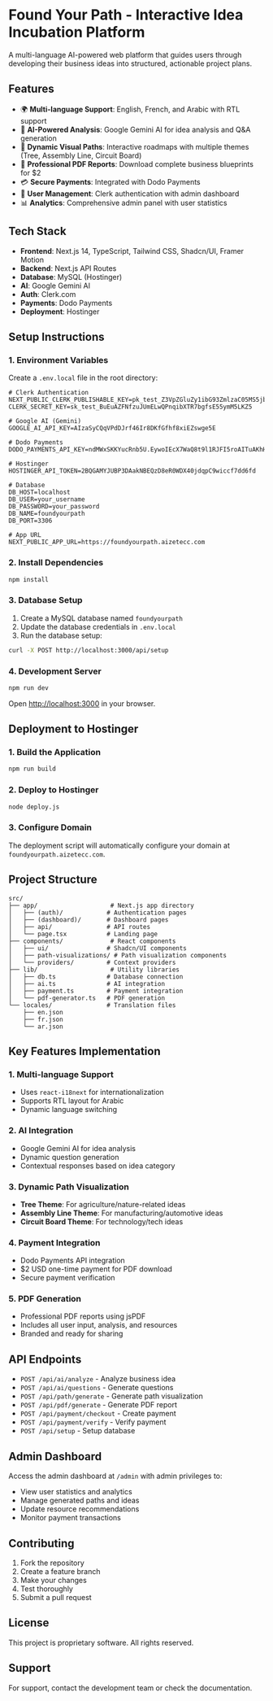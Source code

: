 # Found Your Path - Interactive Idea Incubation Platform

A multi-language AI-powered web platform that guides users through developing their business ideas into structured, actionable project plans.

## Features

- 🌍 **Multi-language Support**: English, French, and Arabic with RTL support
- 🤖 **AI-Powered Analysis**: Google Gemini AI for idea analysis and Q&A generation
- 🎨 **Dynamic Visual Paths**: Interactive roadmaps with multiple themes (Tree, Assembly Line, Circuit Board)
- 📄 **Professional PDF Reports**: Download complete business blueprints for $2
- 💳 **Secure Payments**: Integrated with Dodo Payments
- 👥 **User Management**: Clerk authentication with admin dashboard
- 📊 **Analytics**: Comprehensive admin panel with user statistics

## Tech Stack

- **Frontend**: Next.js 14, TypeScript, Tailwind CSS, Shadcn/UI, Framer Motion
- **Backend**: Next.js API Routes
- **Database**: MySQL (Hostinger)
- **AI**: Google Gemini AI
- **Auth**: Clerk.com
- **Payments**: Dodo Payments
- **Deployment**: Hostinger

## Setup Instructions

### 1. Environment Variables

Create a `.env.local` file in the root directory:

```env
# Clerk Authentication
NEXT_PUBLIC_CLERK_PUBLISHABLE_KEY=pk_test_Z3VpZGluZy1ibG93ZmlzaC05MS5jbGVyay5hY2NvdW50cy5kZXYk
CLERK_SECRET_KEY=sk_test_BuEuAZFNfzuJUmELwQPnqibXTR7bgfsE55ymM5LKZ5

# Google AI (Gemini)
GOOGLE_AI_API_KEY=AIzaSyCQqVPdDJrf46Ir8DKfGfhf8xiEZswge5E

# Dodo Payments
DODO_PAYMENTS_API_KEY=ndMWxSKKYucRnb5U.EywoIEcX7WaQ8t9l1RJFI5roAITuAKhHD_PobEbwwmyBRYL4

# Hostinger
HOSTINGER_API_TOKEN=2BQGAMYJUBP3DAakNBEQzD8eR0WDX40jdqpC9wiccf7dd6fd

# Database
DB_HOST=localhost
DB_USER=your_username
DB_PASSWORD=your_password
DB_NAME=foundyourpath
DB_PORT=3306

# App URL
NEXT_PUBLIC_APP_URL=https://foundyourpath.aizetecc.com
```

### 2. Install Dependencies

```bash
npm install
```

### 3. Database Setup

1. Create a MySQL database named `foundyourpath`
2. Update the database credentials in `.env.local`
3. Run the database setup:

```bash
curl -X POST http://localhost:3000/api/setup
```

### 4. Development Server

```bash
npm run dev
```

Open [http://localhost:3000](http://localhost:3000) in your browser.

## Deployment to Hostinger

### 1. Build the Application

```bash
npm run build
```

### 2. Deploy to Hostinger

```bash
node deploy.js
```

### 3. Configure Domain

The deployment script will automatically configure your domain at `foundyourpath.aizetecc.com`.

## Project Structure

```
src/
├── app/                    # Next.js app directory
│   ├── (auth)/            # Authentication pages
│   ├── (dashboard)/       # Dashboard pages
│   ├── api/               # API routes
│   └── page.tsx           # Landing page
├── components/             # React components
│   ├── ui/                # Shadcn/UI components
│   ├── path-visualizations/ # Path visualization components
│   └── providers/         # Context providers
├── lib/                    # Utility libraries
│   ├── db.ts              # Database connection
│   ├── ai.ts              # AI integration
│   ├── payment.ts         # Payment integration
│   └── pdf-generator.ts   # PDF generation
└── locales/               # Translation files
    ├── en.json
    ├── fr.json
    └── ar.json
```

## Key Features Implementation

### 1. Multi-language Support

- Uses `react-i18next` for internationalization
- Supports RTL layout for Arabic
- Dynamic language switching

### 2. AI Integration

- Google Gemini AI for idea analysis
- Dynamic question generation
- Contextual responses based on idea category

### 3. Dynamic Path Visualization

- **Tree Theme**: For agriculture/nature-related ideas
- **Assembly Line Theme**: For manufacturing/automotive ideas  
- **Circuit Board Theme**: For technology/tech ideas

### 4. Payment Integration

- Dodo Payments API integration
- $2 USD one-time payment for PDF download
- Secure payment verification

### 5. PDF Generation

- Professional PDF reports using jsPDF
- Includes all user input, analysis, and resources
- Branded and ready for sharing

## API Endpoints

- `POST /api/ai/analyze` - Analyze business idea
- `POST /api/ai/questions` - Generate questions
- `POST /api/path/generate` - Generate path visualization
- `POST /api/pdf/generate` - Generate PDF report
- `POST /api/payment/checkout` - Create payment
- `POST /api/payment/verify` - Verify payment
- `POST /api/setup` - Setup database

## Admin Dashboard

Access the admin dashboard at `/admin` with admin privileges to:

- View user statistics and analytics
- Manage generated paths and ideas
- Update resource recommendations
- Monitor payment transactions

## Contributing

1. Fork the repository
2. Create a feature branch
3. Make your changes
4. Test thoroughly
5. Submit a pull request

## License

This project is proprietary software. All rights reserved.

## Support

For support, contact the development team or check the documentation.